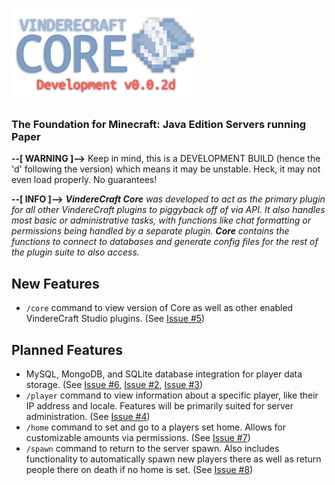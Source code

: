 
![VindereCraft Core v0.0.2d](images/index-readme/logo-002d.png)
### The Foundation for Minecraft: Java Edition Servers running Paper

**--[ WARNING ]-->** Keep in mind, this is a DEVELOPMENT BUILD (hence the 'd' following the version) which means it may be unstable. Heck, it may not even load properly. No guarantees!

**--[ INFO ]-->** ***VindereCraft Core*** *was developed to act as the primary plugin for all other VindereCraft plugins to piggyback off of via API. It also handles most basic or administrative tasks, with functions like chat formatting or permissions being handled by a separate plugin.*
***Core*** *contains the functions to connect to databases and generate config files for the rest of the plugin suite to also access.*

## New Features
- `/core` command to view version of Core as well as other enabled VindereCraft Studio plugins. (See [Issue #5](https://github.com/VindereCraft/VindereCraft-Core/issues/5))

## Planned Features
- MySQL, MongoDB, and SQLite database integration for player data storage. (See [Issue #6](https://github.com/VindereCraft/VindereCraft-Core/issues/6), [Issue #2](https://github.com/VindereCraft/VindereCraft-Core/issues/2), [Issue #3](https://github.com/VindereCraft/VindereCraft-Core/issues/3))
- `/player` command to view information about a specific player, like their IP address and locale.  Features will be primarily suited for server administration. (See [Issue #4](https://github.com/VindereCraft/VindereCraft-Core/issues/4))
- `/home` command to set and go to a players set home. Allows for customizable amounts via permissions. (See [Issue #7](https://github.com/VindereCraft/VindereCraft-Core/issues/7))
- `/spawn` command to return to the server spawn. Also includes functionality to automatically spawn new players there as well as return people there on death if no home is set. (See [Issue #8](https://github.com/VindereCraft/VindereCraft-Core/issues/8))